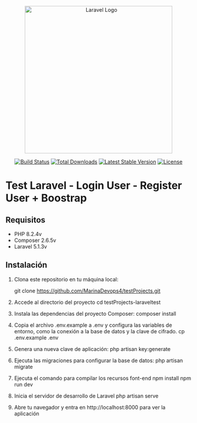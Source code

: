 <p align="center"><a href="https://laravel.com" target="_blank"><img src="https://raw.githubusercontent.com/laravel/art/master/logo-lockup/5%20SVG/2%20CMYK/1%20Full%20Color/laravel-logolockup-cmyk-red.svg" width="400" alt="Laravel Logo"></a></p>

<p align="center">
<a href="https://github.com/laravel/framework/actions"><img src="https://github.com/laravel/framework/workflows/tests/badge.svg" alt="Build Status"></a>
<a href="https://packagist.org/packages/laravel/framework"><img src="https://img.shields.io/packagist/dt/laravel/framework" alt="Total Downloads"></a>
<a href="https://packagist.org/packages/laravel/framework"><img src="https://img.shields.io/packagist/v/laravel/framework" alt="Latest Stable Version"></a>
<a href="https://packagist.org/packages/laravel/framework"><img src="https://img.shields.io/packagist/l/laravel/framework" alt="License"></a>
</p>

# Test Laravel - Login User - Register User + Boostrap

## Requisitos

- PHP 8.2.4v
- Composer 2.6.5v
- Laravel 5.1.3v

## Instalación

1. Clona este repositorio en tu máquina local:

   git clone https://github.com/MarinaDevops4/testProjects.git
2. Accede al directorio del proyecto
   cd testProjects-laraveltest

3. Instala las dependencias del proyecto Composer:
    composer install
   
4. Copia el archivo .env.example a .env y configura las variables de entorno, como la conexión a la base de datos y la clave de cifrado.
   cp .env.example .env
   
5. Genera una nueva clave de aplicación:
   php artisan key:generate
   
6. Ejecuta las migraciones para configurar la base de datos:
   php artisan migrate
   
7. Ejecuta el comando para compilar los recursos font-end
   npm install
   npm run dev

8. Inicia el servidor de desarrollo de Laravel
   php artisan serve

9. Abre tu navegador y entra en http://localhost:8000 para ver la aplicación

